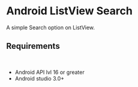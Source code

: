 # Android ListView Search

A simple Search option on ListView.

## Requirements
​
- Android API lvl 16 or greater
- Android studio 3.0+